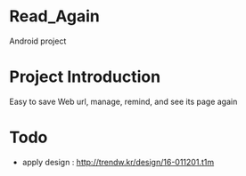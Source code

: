 # Read_Again
Android project

# Project Introduction
Easy to save Web url, manage, remind, and see its page again

# Todo
- apply design : http://trendw.kr/design/16-011201.t1m 


